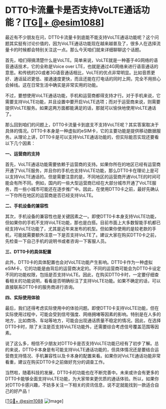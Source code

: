 # DTT0卡流量卡是否支持VoLTE通话功能？[[TG💪+ @esim1088](https://t.me/s/esim1088)]

最近有不少朋友在问，DTT0卡流量卡到底能不能支持VoLTE通话功能呢？这个问题其实挺有讨论价值的，因为VoLTE通话功能现在越来越普及了，很多人在选择流量卡的时候都会特别关注这一点。那么今天咱们就来详细聊聊这个话题。

首先，咱们得搞清楚什么是VoLTE。简单来说，VoLTE就是一种基于4G网络的语音通话技术，它的全称是Voice over LTE，也就是通过4G网络来进行语音通话的意思。和传统的2G或者3G语音通话相比，VoLTE的优点非常明显。比如音质更好、通话延迟更低、接通速度更快，而且还能在打电话的同时上网，完全不用担心会掉线。这在日常生活中确实是非常实用的功能。

不过，要想使用VoLTE通话功能，手机和运营商都得支持才行。对于手机来说，它需要支持VoLTE功能，并且设置中要开启VoLTE选项；而对于运营商来说，则需要提供VoLTE服务。如果这两方面都能满足的话，那就可以愉快地使用VoLTE通话了。

那么回到咱们的问题上，DTT0卡流量卡到底支不支持VoLTE呢？其实答案取决于具体的情况。DTT0卡本身是一种虚拟的eSIM卡，它的主要功能是提供移动数据服务。从理论上讲，DTT0卡是可以支持VoLTE通话功能的，但实际能否实现还要看以下几个因素：

**一、运营商的支持**

首先，VoLTE通话功能需要依赖于运营商的支持。如果你所在的地区已经有运营商开通了VoLTE服务，并且你的手机也支持VoLTE功能，那么DTT0卡在理论上是可以支持VoLTE通话的。但是需要注意的是，不同地区的运营商开通VoLTE的时间可能会有所不同。例如，国内的一些大型运营商已经在大部分城市开通了VoLTE服务，而一些小城市可能还在逐步推广中。因此，在使用DTT0卡之前，最好先确认一下你所在地区的运营商是否已经支持VoLTE。

**二、手机设备的兼容性**

其次，手机设备的兼容性也是关键因素之一。即使DTT0卡本身支持VoLTE功能，但如果你的手机不支持VoLTE功能，那也是白搭。目前市面上大多数智能手机都已经支持VoLTE功能了，尤其是近年来发布的机型。但如果你使用的是较老款的手机，可能就需要额外注意一下是否支持VoLTE了。建议大家在购买DTT0卡之前，先检查一下自己手机的说明书或者咨询一下客服人员。

**三、DTT0卡的具体配置**

此外，DTT0卡的具体配置也会对VoLTE功能产生影响。DTT0卡作为一种虚拟eSIM卡，它的功能是由背后的运营商决定的。不同的运营商可能会为DTT0卡设定不同的功能权限，包括是否支持VoLTE。因此，在购买DTT0卡时，一定要仔细查看相关的功能说明，看看是否明确标注了支持VoLTE功能。如果不确定的话，可以直接联系DTT0卡的服务商进行咨询。

**四、实际使用体验**

最后，我们还得考虑实际使用中的体验问题。即使DTT0卡支持VoLTE功能，但在实际使用过程中，可能会受到信号强度、网络拥堵等因素的影响。特别是在人多的地方，比如商场、车站等地方，可能会出现通话质量不稳定的情况。因此，在选择DTT0卡时，除了关注是否支持VoLTE功能外，还需要综合考虑信号覆盖范围等因素。

说了这么多，相信不少朋友对DTT0卡是否支持VoLTE功能已经有了初步了解。总的来说，DTT0卡本身是有可能支持VoLTE通话功能的，但具体情况还是要结合运营商支持情况、手机兼容性以及卡本身的配置来看。如果你对VoLTE通话功能非常看重，建议在购买DTT0卡之前做好充分的调查工作。

当然啦，随着科技的发展，DTT0卡的功能也在不断完善中。未来或许会有更多的DTT0卡能够全面支持VoLTE功能，为大家带来更优质的通话体验。所以，如果你对DTT0卡感兴趣，不妨多关注一下相关的资讯信息，说不定就能找到一款适合自己的好产品！

[[TG💪+ @esim1088](https://t.me/s/esim1088) ![Image](https://i.postimg.cc/4NQfJmqS/Snipaste-2025-05-13-00-14-12.png)]